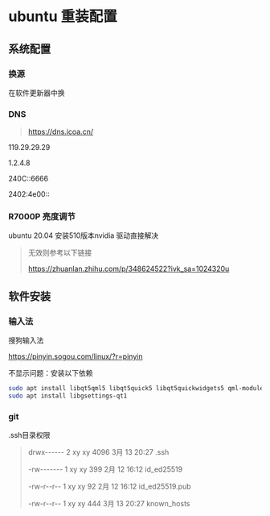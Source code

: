 # ubuntu 重装配置

## 系统配置

### 换源

在软件更新器中换

### DNS

> https://dns.icoa.cn/

119.29.29.29

1.2.4.8

240C::6666

2402:4e00::

### R7000P 亮度调节

ubuntu 20.04 安装510版本nvidia 驱动直接解决

> 无效则参考以下链接
>
> https://zhuanlan.zhihu.com/p/348624522?ivk_sa=1024320u

## 软件安装

### 输入法
搜狗输入法

https://pinyin.sogou.com/linux/?r=pinyin

不显示问题：安装以下依赖

```bash
sudo apt install libqt5qml5 libqt5quick5 libqt5quickwidgets5 qml-module-qtquick2
sudo apt install libgsettings-qt1
```

### git

.ssh目录权限

> drwx------  2 xy   xy   4096 3月  13 20:27 .ssh
>
> -rw------- 1 xy xy 399 2月  12 16:12 id_ed25519
>
> -rw-r--r-- 1 xy xy  92 2月  12 16:12 id_ed25519.pub
>
> -rw-r--r-- 1 xy xy 444 3月  13 20:27 known_hosts
>

